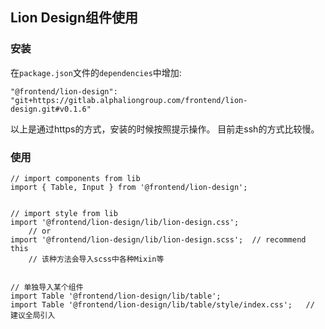 ## Lion Design组件使用

### 安装
在`package.json`文件的`dependencies`中增加:
    
    "@frontend/lion-design": "git+https://gitlab.alphaliongroup.com/frontend/lion-design.git#v0.1.6"

以上是通过https的方式，安装的时候按照提示操作。
目前走ssh的方式比较慢。

### 使用
    
    // import components from lib
    import { Table, Input } from '@frontend/lion-design';

    
    // import style from lib
    import '@frontend/lion-design/lib/lion-design.css';
        // or
    import '@frontend/lion-design/lib/lion-design.scss';  // recommend this
        // 该种方法会导入scss中各种Mixin等


    // 单独导入某个组件
    import Table '@frontend/lion-design/lib/table';
    import Table '@frontend/lion-design/lib/table/style/index.css';   // 建议全局引入



